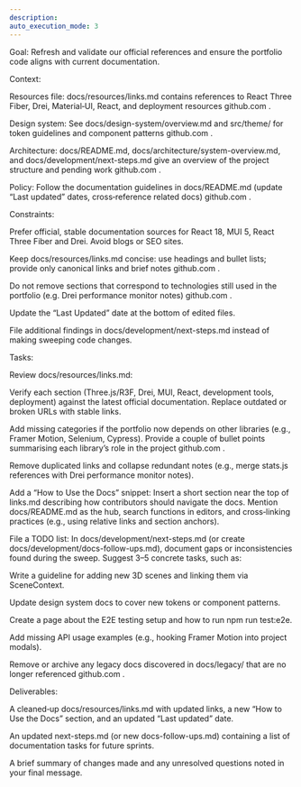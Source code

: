 ```yaml
---
description: 
auto_execution_mode: 3
---
```


Goal: Refresh and validate our official references and ensure the portfolio code aligns with current documentation.

Context:

Resources file: docs/resources/links.md contains references to React Three Fiber, Drei, Material‑UI, React, and deployment resources
github.com
.

Design system: See docs/design-system/overview.md and src/theme/ for token guidelines and component patterns
github.com
.

Architecture: docs/README.md, docs/architecture/system-overview.md, and docs/development/next-steps.md give an overview of the project structure and pending work
github.com
.

Policy: Follow the documentation guidelines in docs/README.md (update “Last updated” dates, cross‑reference related docs)
github.com
.

Constraints:

Prefer official, stable documentation sources for React 18, MUI 5, React Three Fiber and Drei. Avoid blogs or SEO sites.

Keep docs/resources/links.md concise: use headings and bullet lists; provide only canonical links and brief notes
github.com
.

Do not remove sections that correspond to technologies still used in the portfolio (e.g. Drei performance monitor notes)
github.com
.

Update the “Last Updated” date at the bottom of edited files.

File additional findings in docs/development/next-steps.md instead of making sweeping code changes.

Tasks:

Review docs/resources/links.md:

Verify each section (Three.js/R3F, Drei, MUI, React, development tools, deployment) against the latest official documentation. Replace outdated or broken URLs with stable links.

Add missing categories if the portfolio now depends on other libraries (e.g., Framer Motion, Selenium, Cypress). Provide a couple of bullet points summarising each library’s role in the project
github.com
.

Remove duplicated links and collapse redundant notes (e.g., merge stats.js references with Drei performance monitor notes).

Add a “How to Use the Docs” snippet: Insert a short section near the top of links.md describing how contributors should navigate the docs. Mention docs/README.md as the hub, search functions in editors, and cross‑linking practices (e.g., using relative links and section anchors).

File a TODO list: In docs/development/next-steps.md (or create docs/development/docs-follow-ups.md), document gaps or inconsistencies found during the sweep. Suggest 3–5 concrete tasks, such as:

Write a guideline for adding new 3D scenes and linking them via SceneContext.

Update design system docs to cover new tokens or component patterns.

Create a page about the E2E testing setup and how to run npm run test:e2e.

Add missing API usage examples (e.g., hooking Framer Motion into project modals).

Remove or archive any legacy docs discovered in docs/legacy/ that are no longer referenced
github.com
.

Deliverables:

A cleaned‑up docs/resources/links.md with updated links, a new “How to Use the Docs” section, and an updated “Last updated” date.

An updated next-steps.md (or new docs-follow-ups.md) containing a list of documentation tasks for future sprints.

A brief summary of changes made and any unresolved questions noted in your final message.